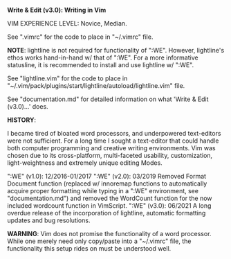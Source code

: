<b>Write & Edit (v3.0): Writing in Vim</b>

VIM EXPERIENCE LEVEL: Novice, Median.

See ".vimrc" for the code to place in "~/.vimrc" file.

<b>NOTE</b>: lightline is not required for functionality of ":WE". However, lightline's ethos works hand-in-hand w/ that of ":WE". For a more informative statusline, it is recommended to install and use lightline w/ ":WE".

See "lightline.vim" for the code to place in "~/.vim/pack/plugins/start/lightline/autoload/lightline.vim" file.

See "documentation.md" for detailed information on what 'Write & Edit (v3.0)...' does.

<b>HISTORY</b>:

I became tired of bloated word processors, and underpowered text-editors were not sufficient. For a long time I sought a text-editor that could handle both computer programming and creative writing environments. Vim was chosen due to its cross-platform, multi-faceted usability, customization, light-weightness and extremely unique editing Modes.

":WE" (v1.0): 12/2016-01/2017 
":WE" (v2.0): 03/2019
     Removed Format Document function (replaced w/ innoremap functions to automatically acquire proper formatting while typing in a ":WE" environment, see "documentation.md") and removed the WordCount function for the now included wordcount function in VimScript.
":WE" (v3.0): 06/2021
     A long overdue release of the incorporation of lightline, automatic formatting updates and bug resolutions.

<b>WARNING</b>: Vim does not promise the functionality of a word processor. While one merely need only copy/paste into a "~/.vimrc" file, the functionality this setup rides on must be understood well.

